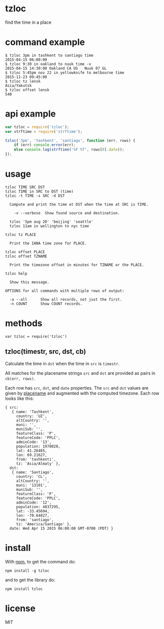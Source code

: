 # tzloc

find the time in a place

# command example

```
$ tzloc 3pm in tashkent to santiago time
2015-04-15 06:00:00
$ tzloc 9:30 in oakland to nuuk time -v
2015-04-15 14:30:00 Oakland CA US   Nuuk 07 GL
$ tzloc 5:45pm nov 22 in yellowknife to melbourne time
2015-11-23 09:45:00
$ tzloc tz lensk
Asia/Yakutsk
$ tzloc offset lensk 
540
```

# api example

``` js
var tzloc = require('tzloc');
var strftime = require('strftime');

tzloc('3pm', 'tashkent', 'santiago', function (err, rows) {
    if (err) console.error(err);
    else console.log(strftime('%F %T', rows[0].date));
});
```

# usage

```
tzloc TIME SRC DST
tzloc TIME in SRC to DST (time)
tzloc -t TIME -s SRC -d DST

  Compute and print the time at DST when the time at SRC is TIME.
  
    -v --verbose  Show found source and destination.
  
  tzloc '5pm aug 20' 'beijing' 'seattle'
  tzloc 11am in wellington to nyc time

tzloc tz PLACE

  Print the IANA time zone for PLACE.

tzloc offset PLACE
tzloc offset TZNAME

  Print the timezone offset in minutes for TZNAME or the PLACE.

tzloc help

  Show this message.

OPTIONS for all commands with multiple rows of output:

  -a --all      Show all records, not just the first.
  -n COUNT      Show COUNT records.     
```

# methods

```
var tzloc = require('tzloc')
```

## tzloc(timestr, src, dst, cb)

Calculate the time in `dst` when the time in `src` is `timestr`.

All matches for the placename strings `src` and `dst` are provided as pairs in
`cb(err, rows)`.

Each row has `src`, `dst`, and `date` properties. The `src` and `dst` values
are given by [placename](https://npmjs.org/package/placename) and augmented with
the computed timezone. Each row looks like this:

```
{ src: 
   { name: 'Tashkent',
     country: 'UZ',
     altCountry: '',
     muni: '',
     muniSub: '',
     featureClass: 'P',
     featureCode: 'PPLC',
     adminCode: '13',
     population: 1978028,
     lat: 41.26465,
     lon: 69.21627,
     from: 'tashkenti',
     tz: 'Asia/Almaty' },
  dst: 
   { name: 'Santiago',
     country: 'CL',
     altCountry: '',
     muni: '13101',
     muniSub: '',
     featureClass: 'P',
     featureCode: 'PPLC',
     adminCode: '12',
     population: 4837295,
     lat: -33.45694,
     lon: -70.64827,
     from: 'santiago',
     tz: 'America/Santiago' },
  date: Wed Apr 15 2015 06:00:00 GMT-0700 (PDT) }
```

# install

With [npm](https://npmjs.org), to get the command do:

```
npm install -g tzloc
```

and to get the library do:

```
npm install tzloc
```

# license

MIT
